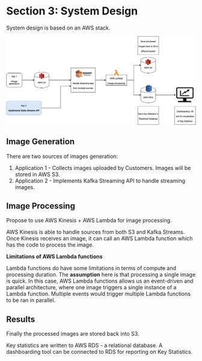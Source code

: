 # Section 3: System Design

System design is based on an AWS stack.

![alt text](architecture.png)


## Image Generation
There are two sources of images generation:

1. Application 1 - Collects images uploaded by Customers. Images will be stored in AWS S3.
2. Application 2 - Implements Kafka Streaming API to handle streaming images.

## Image Processing
Propose to use AWS Kinesis + AWS Lambda for image processing.

AWS Kinesis is able to handle sources from both S3 and Kafka Streams. Once Kinesis receives an image, it can call an AWS Lambda function which has the code to process the image.

**Limitations of AWS Lambda functions**

Lambda functions do have some limitations in terms of compute and processing duration. The **assumption** here is that processing a single image is quick. In this case, AWS Lambda functions allows us an event-driven and parallel architecture, where one image triggers a single instance of a Lambda function. Multiple events would trigger multiple Lambda functions to be ran in parallel.  

## Results
Finally the processed images are stored back into S3.

Key statistics are written to AWS RDS - a relational database. A dashboarding tool can be connected to RDS for reporting on Key Statistics.
